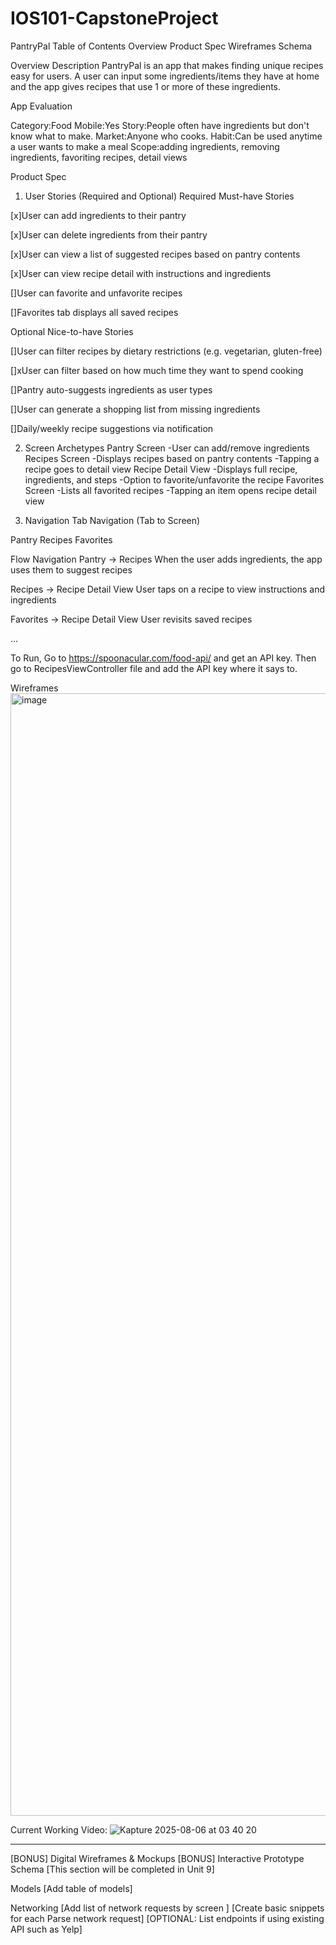 # IOS101-CapstoneProject

PantryPal
Table of Contents
Overview
Product Spec
Wireframes
Schema


Overview
Description
PantryPal is an app that makes finding unique recipes easy for users. A user can input some ingredients/items they have at home and the app gives recipes that use 1 or more of these ingredients.

App Evaluation

Category:Food
Mobile:Yes
Story:People often have ingredients but don't know what to make. 
Market:Anyone who cooks.
Habit:Can be used anytime a user wants to make a meal
Scope:adding ingredients, removing ingredients, favoriting recipes, detail views


Product Spec
1. User Stories (Required and Optional)
Required Must-have Stories

[x]User can add ingredients to their pantry

[x]User can delete ingredients from their pantry

[x]User can view a list of suggested recipes based on pantry contents

[x]User can view recipe detail with instructions and ingredients

[]User can favorite and unfavorite recipes

[]Favorites tab displays all saved recipes


Optional Nice-to-have Stories

[]User can filter recipes by dietary restrictions (e.g. vegetarian, gluten-free)

[]xUser can filter based on how much time they want to spend cooking

[]Pantry auto-suggests ingredients as user types

[]User can generate a shopping list from missing ingredients

[]Daily/weekly recipe suggestions via notification


2. Screen Archetypes
Pantry Screen
  -User can add/remove ingredients
Recipes Screen
  -Displays recipes based on pantry contents
  -Tapping a recipe goes to detail view
Recipe Detail View
  -Displays full recipe, ingredients, and steps
  -Option to favorite/unfavorite the recipe
Favorites Screen
  -Lists all favorited recipes
  -Tapping an item opens recipe detail view
   
3. Navigation
Tab Navigation (Tab to Screen)

Pantry 
Recipes 
Favorites 

Flow Navigation
Pantry → Recipes
When the user adds ingredients, the app uses them to suggest recipes

Recipes → Recipe Detail View
User taps on a recipe to view instructions and ingredients

Favorites → Recipe Detail View
User revisits saved recipes

...





To Run, 
Go to https://spoonacular.com/food-api/ and get an API key. 
Then go to RecipesViewController file and add the API key where it says to.






Wireframes
<img width="1368" height="1796" alt="image" src="https://github.com/user-attachments/assets/b38793ed-de06-4b62-a850-677f1aff5df4" />
 

Current Working Video:
![Kapture 2025-08-06 at 03 40 20](https://github.com/user-attachments/assets/6729c419-3fe2-4115-94b5-237c77d21e50)




****
[BONUS] Digital Wireframes & Mockups
[BONUS] Interactive Prototype
Schema
[This section will be completed in Unit 9]

Models
[Add table of models]

Networking
[Add list of network requests by screen ]
[Create basic snippets for each Parse network request]
[OPTIONAL: List endpoints if using existing API such as Yelp]
